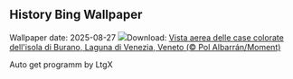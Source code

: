 ## History Bing Wallpaper
Wallpaper date: 2025-08-27
![](https://www.bing.com/th?id=OHR.FestivalVenezia_IT-IT9738242817_UHD.jpg&w=1000)Download: [Vista aerea delle case colorate dell'isola di Burano, Laguna di Venezia, Veneto (© Pol Albarrán/Moment)](https://www.bing.com/th?id=OHR.FestivalVenezia_IT-IT9738242817_UHD.jpg)

Auto get programm by LtgX
